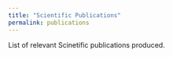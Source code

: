 ```yaml
---
title: "Scientific Publications"
permalink: publications
---
```


List of relevant Scinetific publications produced.